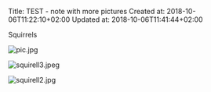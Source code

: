 Title: TEST - note with more pictures
Created at: 2018-10-06T11:22:10+02:00
Updated at: 2018-10-06T11:41:44+02:00


Squirrels

  

![pic.jpg](./_resources/TEST__.0.md.resources/pic.jpg)

  

![squirell3.jpeg](./_resources/TEST__.0.md.resources/squirell3.jpeg)

  

![squirell2.jpg](./_resources/TEST__.0.md.resources/squirell2.jpg)